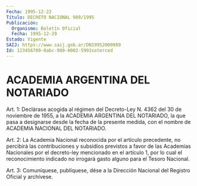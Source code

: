 ```yaml
---
Fecha: 1995-12-22
Título: DECRETO NACIONAL 989/1995
Publicación:
  Organismo: Boletín Oficial
  Fecha: 1995-12-29
Estado: Vigente
SAIJ: https://www.saij.gob.ar/DN19952000989
Id: 123456789-0abc-989-0002-5991soterced
---
```

# ACADEMIA ARGENTINA DEL NOTARIADO

<a id="1"></a>
Art. 1:  Declárase acogida al régimen  del  Decreto-Ley  N. 4362 del 30 de noviembre de 1955, a la ACADEMIA ARGENTINA DEL NOTARIADO, la que pasa a designarse desde la fecha de la presente medida,  con el nombre de ACADEMIA NACIONAL DEL NOTARIADO.

<a id="2"></a>
Art. 2: La Academia Nacional reconocida por el artículo precedente, no percibirá  las contribuciones y subsidios previstos a favor  de las Academias Nacionales por el decreto-ley mencionado en el artículo  1,  por lo cual el reconocimiento indicado no irrogará gasto alguno para el Tesoro Nacional.

<a id="3"></a>
Art. 3: Comuníquese,  publíquese, dése a la Dirección Nacional del Registro  Oficial  y archívese.